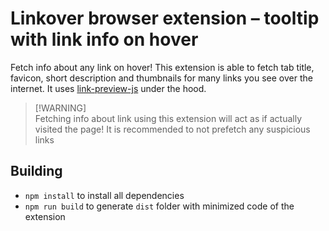 # Linkover browser extension – tooltip with link info on hover

Fetch info about any link on hover! 
This extension is able to fetch tab title, favicon, short description and thumbnails for many links you see over the internet. It uses [link-preview-js](https://www.npmjs.com/package/link-preview-js) under the hood.

> [!WARNING]\
> Fetching info about link using this extension will act as if actually visited the page! It is recommended to not prefetch any suspicious links

## Building
- `npm install` to install all dependencies
- `npm run build` to generate `dist` folder with minimized code of the extension
